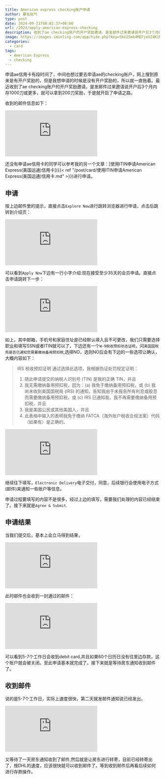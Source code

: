 ```yaml
---
title: American express checking账户申请
author: 要名俗气
type: post
date: 2024-09-21T08:02:37+00:00
url: /2024/apply-american-express-checking
description: 收到了ae checking账户的开户奖励邀请，是发邮件过来邀请说开户后3个月内存1000刀或更多，就可以拿到200刀奖励，于是就开启了申请之路,本文主要介绍申请方法。
image: https://images.iminling.com/app/hide.php?key=SkV2Smk4MEFjeVZ4K1NKZTlPS24vZG1XbVZ3eXUxYm1HVEVZdnIrbGI0TjJZVWhsNnN6VEFtZWtvTHBwYmtoOXUxMzZlRlU9
categories:
  - card
tags:
  - American Express
  - checking
---
```

申请ae信用卡有段时间了，中间也想过要去申请ae的checking账户，网上搜到原来是有开户奖励的，但是我想申请的时候是没有开户奖励的，所以就一直拖着。最近收到了ae checking账户的开户奖励邀请，是发邮件过来邀请说开户后3个月内存1000刀或更多，就可以拿到200刀奖励，于是就开启了申请之路。

收到的邮件信息如下：

![ae checking invite](https://images.iminling.com/app/hide.php?key=aFFXODhURnhhcmt6K3d4NmV4WDIyTTRib1JsVXZNc1M0Q0IwZzNGdWQ4UWNYbUJXdFUvZExmUDFZVWlUcEp5RTRNL3BMam89)

还没有申请ae信用卡的同学可以参考我的另一个文章：[使用ITIN申请American Express(美国运通)信用卡]({{< ref "/post/card/使用ITIN申请American Express(美国运通)信用卡.md" >}})进行申请。

## 申请

按上边邮件里的提示，直接点击`Explore Now`进行跳转浏览器进行申请，点击后跳转到介绍页：

![ae checking introduce](https://images.iminling.com/app/hide.php?key=MEs5MmFlb0hlTjRWM2pKWVpjeGJhRmRIbitFRUIxYnN1eURwNUdQNW41dDdncnpacUUyOHExQnl0VDhFcUdYSkV4ckx5Nlk9)

可以看到`Apply Now`下边有一行小字介绍:现在接受至少35天的会员申请。直接点击申请跳转下一步：

![ae checking apply form-1](https://images.iminling.com/app/hide.php?key=VU1iWXM2M0VhVEx1cURUNTRWZE4xblpTU043QXRJVm1YTU5WdzRtMmZ0dzR1YnZOajhNRy9GYVBxNUQzckZzMDJmNG9yc3c9)

如上，其中邮箱，手机号和家庭住址是已经默认填入且不可更改，我们只需要选择职业和填写SSN或者ITIN就可以了，下边还有一个`W-9税收预扣状态证明`，问`美国国税局是否已通知您需要缴纳备用预扣税`,选择NO，选则NO后会有下边的一些选项让确认，大概内容如下：

> IRS 税收预扣证明
> 通过选择此选项，我根据伪证处罚规定证明：
> 1. 随此申请提交的纳税人识别号 (TIN) 是我的正确 TIN，并且
> 2. 我无需缴纳备用预扣税，因为：(a) 我免于缴纳备用预扣税，或 (b) 我尚未收到美国国税局 (IRS) 的通知，告知我由于未报告所有利息或股息而需要缴纳备用预扣税，或 (c) IRS 已通知我，我不再需要缴纳备用预扣税，并且
> 3. 我是美国公民或其他美国人，并且
> 4. 此表格中输入的表明我免于缴纳 FATCA（海外账户税收合规法案）代码（如果有）是正确的。

![apply ae checking form-2](https://images.iminling.com/app/hide.php?key=dHd3Wm1lem95bk1iZEpyTGVpVnZEWUZHNkIwTzhLWWpHMElYQStTUG9OYkd4RzJMYjJnQ2g5ZWIxTEY2ZFAvdEdOUzFGOXc9)

继续往下填写，`Electronic Delivery`电子交付，同意，后续银行会使用电子方式(邮件)来通知一些账户等信息。

申请过程要填写的内容不是很多，经过上边的填写，需要我们处理的内容已经结束了。接下来就是`Agree & Submit`.

## 申请结果

当我们提交后，基本上会立马得到结果，

![apply ae checking result](https://images.iminling.com/app/hide.php?key=UlhhUHFSc3h4bFRTakp4SHpxWFJpd2pHb2I4L09pNzV4eXg0eEZmcktJSTJObXlBY3JxMEVMU1hvOHdLUVRoampNbmVEVms9)

此时邮件也会收到一封通过的邮件：

![apply ae checking result-email](https://images.iminling.com/app/hide.php?key=K0dDY3JXQU1ubnpDcFZFblUveXNGTFlCVkNkSHVsQkNMQ1NDZjlaMEdLbjg1dU5Id3NHV2FZaUNJYTk3ZVVsM05DenRiNUk9)

可以看到5-7个工作日会收到debit card,并且如果60个日历日没有往里边存款，这个账户就会被关闭。至此申请基本就完成了。接下来就是等待房东通知收到邮件了。

## 收到邮件

说的是5-7个工作日，实际上速度很快，第二天就发邮件通知说已经发出。

![ae debit card delivery](https://images.iminling.com/app/hide.php?key=UC9DejIvQjdPSGFkV2JMSGptSlBBejBXNGRIV1psdWxBdXRCL1lPbkZIdDZpQXpodFMxQVU0TlAvQTlSM0JyeUJDTHBvYjA9)

又等待了一天房东通知收到了邮件,然后就是让房东进行转寄，目前已经转寄出了，按DHL的速度，应该很快就可以收到邮件了。等到收到邮件后再看后续如何进行存款操作。
